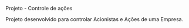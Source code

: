 Projeto - Controle de ações

Projeto desenvolvido para controlar Acionistas e Ações de uma Empresa.
